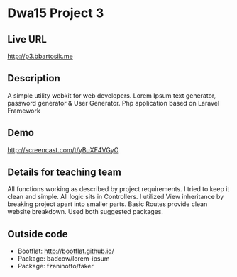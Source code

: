 # Dwa15 Project 3 

## Live URL
<http://p3.bbartosik.me>

## Description
A simple utility webkit for web developers. Lorem Ipsum text generator, password generator & User Generator. Php application based on Laravel Framework

## Demo
<http://screencast.com/t/yBuXF4VGyO>

## Details for teaching team
All functions working as described by project requirements. I tried to keep it clean and simple. All logic sits in Controllers. I utilized View inheritance by breaking project apart into smaller parts. Basic Routes provide clean website breakdown. Used both suggested packages.

## Outside code
* Bootflat: http://bootflat.github.io/
* Package:  badcow/lorem-ipsum
* Package:  fzaninotto/faker
